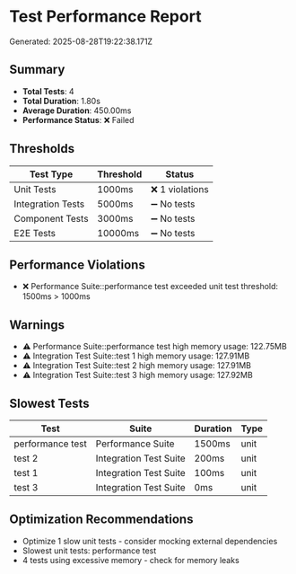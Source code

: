 # Test Performance Report
Generated: 2025-08-28T19:22:38.171Z

## Summary
- **Total Tests**: 4
- **Total Duration**: 1.80s
- **Average Duration**: 450.00ms
- **Performance Status**: ❌ Failed

## Thresholds
| Test Type | Threshold | Status |
|-----------|-----------|--------|
| Unit Tests | 1000ms | ❌ 1 violations |
| Integration Tests | 5000ms | ➖ No tests |
| Component Tests | 3000ms | ➖ No tests |
| E2E Tests | 10000ms | ➖ No tests |

## Performance Violations
- ❌ Performance Suite::performance test exceeded unit test threshold: 1500ms > 1000ms

## Warnings
- ⚠️ Performance Suite::performance test high memory usage: 122.75MB
- ⚠️ Integration Test Suite::test 1 high memory usage: 127.91MB
- ⚠️ Integration Test Suite::test 2 high memory usage: 127.91MB
- ⚠️ Integration Test Suite::test 3 high memory usage: 127.92MB

## Slowest Tests
| Test | Suite | Duration | Type |
|------|-------|----------|------|
| performance test | Performance Suite | 1500ms | unit |
| test 2 | Integration Test Suite | 200ms | unit |
| test 1 | Integration Test Suite | 100ms | unit |
| test 3 | Integration Test Suite | 0ms | unit |

## Optimization Recommendations
- Optimize 1 slow unit tests - consider mocking external dependencies
- Slowest unit tests: performance test
- 4 tests using excessive memory - check for memory leaks
